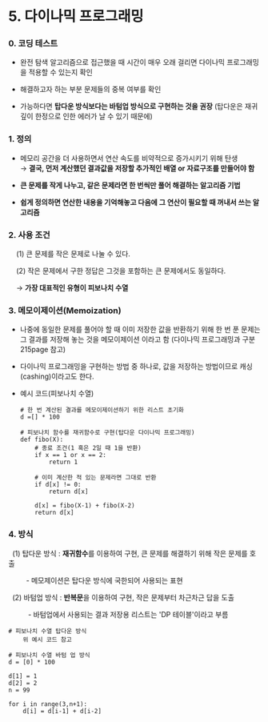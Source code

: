 # 5. 다이나믹 프로그래밍

### 0. 코딩 테스트

- 완전 탐색 알고리즘으로 접근했을 때 시간이 매우 오래 걸리면 다이나믹 프로그래밍을 적용할 수 있는지 확인

- 해결하고자 하는 부분 문제들의 중복 여부를 확인

- 가능하다면 **탑다운 방식보다는 바텀업 방식으로 구현하는 것을 권장** (탑다운은 재귀 깊이 한정으로 인한 에러가 날 수 있기 때문에)

### 1. 정의

- 메모리 공간을 더 사용하면서 연산 속도를 비약적으로 증가시키기 위해 탄생  
  → **결국, 먼저 계산했던 결과값을 저장할 추가적인 배열 or 자료구조를 만들어야 함**

- **큰 문제를 작게 나누고, 같은 문제라면 한 번씩만 풀어 해결하는 알고리즘 기법**  

- **쉽게 정의하면 연산한 내용을 기억해놓고 다음에 그 연산이 필요할 때 꺼내서 쓰는 알고리즘**

### 2. 사용 조건

    (1) 큰 문제를 작은 문제로 나눌 수 있다.

    (2) 작은 문제에서 구한 정답은 그것을 포함하는 큰 문제에서도 동일하다.

    → **가장 대표적인 유형이 피보나치 수열**

### 3. 메모이제이션(Memoization)

- 나중에 동일한 문제를 풀어야 할 때 이미 저장한 값을 반환하기 위해 한 번 푼 문제는 그 결과를 저장해 놓는 것을 메모이제이션 이라고 함 (다이나믹 프로그래밍과 구분 215page 참고)

- 다이나믹 프로그래밍을 구현하는 방법 중 하나로, 값을 저장하는 방법이므로  캐싱(cashing)이라고도 한다.

- 예시 코드(피보나치 수열)
  
  ```
  # 한 번 계산된 결과를 메모이제이션하기 위한 리스트 초기화
  d =[] * 100
  
  # 피보나치 함수를 재귀함수로 구현(탑다운 다이나믹 프로그래밍)
  def fibo(X):
      # 종료 조건(1 혹은 2일 때 1을 반환)
      if x == 1 or x == 2:
          return 1
  
      # 이미 계산한 적 있는 문제라면 그대로 반환
      if d[x] != 0:
          return d[x]
  
      d[x] = fibo(X-1) + fibo(X-2)
      return d[x]
  ```

### 4. 방식

  (1) 탑다운 방식 : **재귀함수**를 이용하여 구현, 큰 문제를 해결하기 위해 작은 문제를 호출

         - 메모제이션은 탑다운 방식에 국한되어 사용되는 표현

  (2) 바텀업 방식 : **반복문**을 이용하여 구현, 작은 문제부터 차근차근 답을 도출 

          - 바텀업에서 사용되는 결과 저장용 리스트는 'DP 테이블'이라고 부름

```
# 피보나치 수열 탑다운 방식
    위 예시 코드 참고

# 피보나치 수열 바텀 업 방식
d = [0] * 100

d[1] = 1
d[2] = 2
n = 99

for i in range(3,n+1):
    d[i] = d[i-1] + d[i-2] 
```

